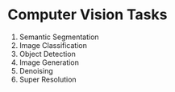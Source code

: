 # Computer Vision Tasks

1. Semantic Segmentation
2. Image Classification
3. Object Detection
4. Image Generation
5. Denoising
6. Super Resolution
